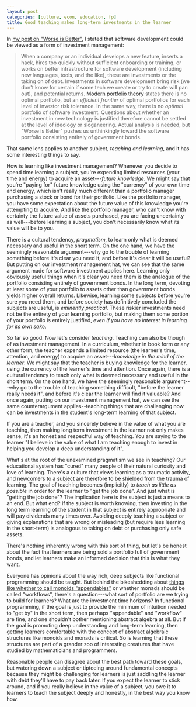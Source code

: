 ```yaml
---
layout: post
categories: [culture, econ, education, fp]
title: Good teaching makes long-term investments in the learner
---
```


In [my post on "Worse is Better"](2014-10-13/worseisworse), I stated that software development could be viewed as a form of investment management:

> When a company or an individual develops a new feature, inserts a hack, hires too quickly without sufficient onboarding or training, or works on better infrastructure for software development (including new languages, tools, and the like), these are investments or the taking on of debt. Investments in software development bring risk (we don't know for certain if some tech we create or try to create will pan out), and potential returns. [Modern portfolio theory](http://en.wikipedia.org/wiki/Modern_portfolio_theory) states there is no optimal portfolio, but an _efficient frontier_ of optimal portfolios for each level of investor risk tolerance. In the same way, there is no *optimal* portfolio of software investment. Questions about whether an investment in new technology is justified therefore cannot be settled at the level of ideology or sloganeering. Actual analysis is needed, but "Worse is Better" pushes us unthinkingly toward the software portfolio consisting entirely of government bonds.

That same lens applies to another subject, _teaching and learning_, and it has some interesting things to say.

How is learning like investment management? Whenever you decide to spend time learning a subject, you're expending limited resources (your time and energy) to acquire an asset---_future knowledge_. We might say that you're "paying for" future knowledge using the "currency" of your own time and energy, which isn't really much different than a portfolio manager purchasing a stock or bond for their portfolio. Like the portfolio manager, you have some expectation about the future value of this knowledge you're attempting to acquire. And like the portfolio manager, who can't know with certainty the future value of assets purchased, you are facing uncertainty as well---before learning a subject, you don't necessarily know what its value will be to you.

There is a cultural tendency, _pragmatism_, to learn only what is deemed necessary and useful in the short term. On the one hand, we have the seemingly reasonable argument---why go to the trouble of learning something before it's clear you need it, and before it's clear it will be useful? But putting on our investment management hat, we can see that the same argument made for software investment applies here. Learning only obviously useful things when it's clear you need them is the analogue of the portfolio consisting entirely of government bonds. In the long term, devoting at least some of your portfolio to assets other than government bonds yields higher overall returns. Likewise, learning some subjects before you're sure you need them, and before society has definitively concluded the subjects are useful, is _eminently practical_. These riskier investments need not be the entirety of your learning portfolio, but making them some portion of your portfolio is entirely justified, _even if you have no interest in learning for its own sake_.

So far so good. Now let's consider _teaching_. Teaching can also be though of as investment management. In a curriculum, whether in book form or any other form, the teacher expends a limited resource (the learner's time, attention, and energy) to acquire an asset---_knowledge in the mind of the learner_. We might say that the teacher is buying knowledge for the learner, using the currency of the learner's time and attention. Once again, there is a cultural tendency to teach only what is deemed necessary and useful in the short term. On the one hand, we have the seemingly reasonable argument---why go to the trouble of teaching something difficult, "before the learner really needs it", and before it's clear the learner will find it valuable? And once again, putting on our investment management hat, we can see the same counterargument applies--teaching things that are challenging now can be investments in the student's long-term learning of that subject.

If you are a teacher, and you sincerely believe in the value of what you are teaching, then making long term investment in the learner not only makes sense, it's an honest and respectful way of teaching. You are saying to the learner "I believe in the value of what I am teaching enough to invest in helping you develop a deep understanding of it".

What's at the root of the unexamined pragmatism we see in teaching? Our educational system has "cured" many people of their natural curiosity and love of learning. There's a culture that views learning as a traumatic activity, and newcomers to a subject are therefore to be shielded from the trauma of learning. The goal of teaching becomes (implicitly) to _teach as little as possible_ in order for the learner to "get the job done". And just what is "getting the job done"? The implication here is the subject is just a means to an end. But what end? If the subject is worth knowing, then investing in the long term learning of the student in that subject is entirely appropriate and will pay dividends many times over. Avoiding deeply teaching a subject or giving explanations that are wrong or misleading (but require less learning in the short-term) is analogous to taking on debt or purchasing only safe assets. 

There's nothing inherently wrong with this sort of thing, but let's be honest about the fact that learners are being sold a portfolio full of government bonds, and let learners make an informed decision that this is what they want.

Everyone has opinions about the way rich, deep subjects like functional programming should be taught. But behind the bikeshedding about [things like whether to call monoids "appendables"](http://www.haskell.org/pipermail/haskell-cafe/2009-January/053539.html) or whether monads should be called "workflows", there's a question---what sort of portfolio are we trying to build for learners? What are the investment time horizons? In functional programming, if the goal is just to provide the minimum of intuition needed to "get by" in the short term, then perhaps "appendable" and "workflow" are fine, and one shouldn't bother mentioning abstract algebra at all. But if the goal is promoting deep understanding and long-term learning, then getting learners comfortable with the concept of abstract algebraic structures like monoids and monads is critical. So is learning that these structures are part of a grander zoo of interesting creatures that have studied by mathematicians and programmers.

Reasonable people can disagree about the best path toward these goals, but watering down a subject or tiptoeing around fundamental concepts because they might be challenging for learners is just saddling the learner with debt they'll have to pay back later. If you expect the learner to stick around, and if you really believe in the value of a subject, you owe it to learners to teach the subject deeply and honestly, in the best way you know how.
